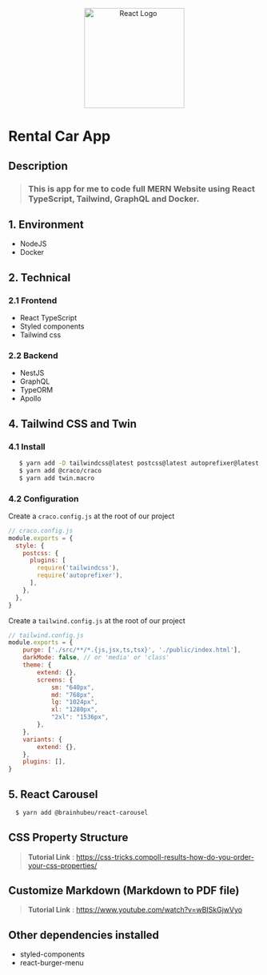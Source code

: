 <p align="center" >
    <a href="https://reactjs.org/" target="blank">
        <img src="https://nordiccoder.com/app/uploads/2019/07/14-react.png" height="200" alt="React Logo" />
    </a>
</p>

# Rental Car App

## Description
> ### This is app for me to code full MERN Website using React TypeScript, Tailwind, GraphQL and Docker.

## 1. Environment
- NodeJS
- Docker
## 2. Technical
### 2.1 Frontend
- React TypeScript
- Styled components
- Tailwind css
### 2.2 Backend
- NestJS
- GraphQL
- TypeORM
- Apollo
## 4. Tailwind CSS and Twin
### 4.1 Install
```bash
   $ yarn add -D tailwindcss@latest postcss@latest autoprefixer@latest
   $ yarn add @craco/craco
   $ yarn add twin.macro
```
### 4.2 Configuration
Create a `craco.config.js` at the root of our project
```js
// craco.config.js
module.exports = {
  style: {
    postcss: {
      plugins: [
        require('tailwindcss'),
        require('autoprefixer'),
      ],
    },
  },
}
```

Create a `tailwind.config.js` at the root of our project
```js
// tailwind.config.js
module.exports = {
    purge: ['./src/**/*.{js,jsx,ts,tsx}', './public/index.html'],
    darkMode: false, // or 'media' or 'class'
    theme: {
        extend: {},
        screens: {
            sm: "640px",
            md: "768px",
            lg: "1024px",
            xl: "1280px",
            "2xl": "1536px",
        },
    },
    variants: {
        extend: {},
    },
    plugins: [],
}
```

## 5. React Carousel
```bash
  $ yarn add @brainhubeu/react-carousel
```

## CSS Property Structure
> **Tutorial Link** : https://css-tricks.compoll-results-how-do-you-order-your-css-properties/

## Customize Markdown (Markdown to PDF file)
> **Tutorial Link** : https://www.youtube.com/watch?v=wBISkGjwVyo

## Other dependencies installed
- styled-components
- react-burger-menu

